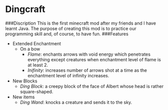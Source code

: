 # Dingcraft
###Discription
This is the first minecraft mod after my friends and I have learnt Java. The purpose of creating this mod is to practice our programming skill and, of course, to have fun.
###Features
* Extended Enchantment
  * On a bow
    + _Flame_: enchants arrows with void energy which penetrates everything except creatures when enchantment level of flame is at least 2. 
    + _Inifinity_: increases number of arrows shot at a time as the enchantment level of infinity increases. 
* New Blocks
  + _Ding Block_: a creepy block of the face of Albert whose head is rather square-shaped.
* New items
  + _Ding Wand_: knocks a creature and sends it to the sky. 
